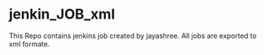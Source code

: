 # jenkin_JOB_xml

This Repo contains jenkins job created by jayashree.
All jobs are exported to xml formate.
